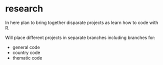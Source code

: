 # research
In here plan to bring together disparate projects as learn how to code with R. 

Will place different projects in separate branches including branches for: 
- general code
- country code
- thematic code
